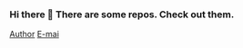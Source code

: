 ### Hi there 👋 There are some repos. Check out them.
[Author](https://facebook.com/tuyen.2k8)
[E-mai](phamthanhtuyen2k8@gmail.com)



